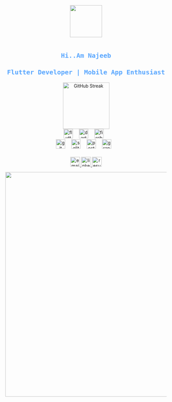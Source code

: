 <!-- Banner Image -->
<p align="center">
<img src="https://github.com/Anmol-Baranwal/Cool-GIFs-For-GitHub/assets/74038190/7b282ec6-fcc3-4600-90a7-2c3140549f58" width="100">
<br><br>
</p>

### 

<h2 align="center" style="font-family: 'Source Code Pro', monospace; font-size: 20px; color:#58a6ff;">Hi..Am Najeeb</h2>
<h3 align="center" style="font-family: 'Source Code Pro', monospace; font-size: 20px; color:#58a6ff;">Flutter Developer | Mobile App Enthusiast</h3>

<div align="center">
  <img src="https://github-readme-streak-stats.herokuapp.com/?user=najeebnaju512&theme=dark&background=0d1117&border=58a6ff&stroke=58a6ff&ring=58a6ff&fire=58a6ff&currStreakNum=58a6ff&sideNums=58a6ff&currStreakLabel=c9d1d9&sideLabels=c9d1d9" height="145" alt="GitHub Streak" />
</div>

<div align="center">
  <img src="https://cdn.jsdelivr.net/gh/devicons/devicon/icons/flutter/flutter-original.svg" height="29" alt="flutter logo" />
  <img width="11" />
  <img src="https://cdn.jsdelivr.net/gh/devicons/devicon/icons/dart/dart-original.svg" height="29" alt="dart logo" />
  <img width="11" />
  <img src="https://cdn.jsdelivr.net/gh/devicons/devicon/icons/firebase/firebase-plain.svg" height="29" alt="firebase logo" />
  <img width="11" />
</div>
<!-- Key Skills Section -->

<div align="center">
  <img src="https://cdn.jsdelivr.net/gh/devicons/devicon/icons/git/git-original.svg" height="29" alt="git logo" />
  <img width="11" />
  <img src="https://cdn.jsdelivr.net/gh/devicons/devicon/icons/sqlite/sqlite-original.svg" height="29" alt="sqlite logo" />
  <img width="11" />
  <img src="https://cdn.jsdelivr.net/gh/devicons/devicon/icons/postgresql/postgresql-original.svg" height="29" alt="postgresql logo" />
  <img width="11" />
  <img src="https://cdn.jsdelivr.net/gh/devicons/devicon/icons/graphql/graphql-plain.svg" height="29" alt="graphql logo" />
  <img width="11" />
  </div>

### 

<div align="center">
  <a href="mailto:najeebnaju512@gmail.com" target="_blank">
    <img src="https://img.shields.io/static/v1?message=Email&logo=gmail&label=&color=0d1117&logoColor=58a6ff&style=for-the-badge" height="30" alt="email logo" />
  </a>
  <a href="https://www.linkedin.com/in/muhammednajeebay/" target="_blank">
    <img src="https://img.shields.io/static/v1?message=LinkedIn&logo=linkedin&label=&color=0d1117&logoColor=58a6ff&style=for-the-badge" height="30" alt="linkedin logo" />
  </a>
  <a href="https://drive.google.com/file/d/1oG1tXrj1Mct4_RQxjhygn3KDtUwlSjE2/view" target="_blank">
    <img src="https://img.shields.io/static/v1?message=Resume&logo=resume&label=&color=0d1117&logoColor=58a6ff&style=for-the-badge" height="30" alt="resume logo" />
  </a>
</div>

<p align="center">
<img src="https://user-images.githubusercontent.com/74038190/212284100-561aa473-3905-4a80-b561-0d28506553ee.gif" width="700">
<br><br>
</p>
